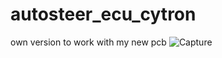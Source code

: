 # autosteer_ecu_cytron
own version to work with my new pcb
![Capture](https://user-images.githubusercontent.com/32975584/217352096-30f4f335-7af4-4bc1-9d56-642f44cbd263.PNG)
